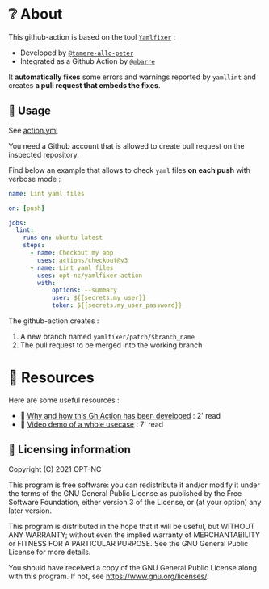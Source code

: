 # ❔ About

This github-action is based on the tool [`Yamlfixer`](https://github.com/opt-nc/yamlfixer) : 

- Developed by [`@tamere-allo-peter`](https://github.com/tamere-allo-peter)
- Integrated as a Github Action by [`@mbarre`](https://github.com/mbarre)

It **automatically fixes** some errors and warnings reported by `yamllint` and creates **a pull request that embeds the fixes**.

## 🧰 Usage

See [action.yml](action.yml)

You need a Github account that is allowed to create pull request on the inspected repository.

Find below an example that allows to check `yaml` files **on each push** with verbose mode :

```yaml
name: Lint yaml files

on: [push]

jobs:
  lint:
    runs-on: ubuntu-latest
    steps:
      - name: Checkout my app
        uses: actions/checkout@v3
      - name: Lint yaml files
        uses: opt-nc/yamlfixer-action
        with:
            options: --summary
            user: ${{secrets.my_user}}
            token: ${{secrets.my_user_password}}
```

The github-action creates :

1. A new branch named `yamlfixer/patch/$branch_name`
2. The pull request to be merged into the working branch

# 🔖 Resources

Here are some useful resources : 

- 📖 [Why and how this Gh Action has been developed](https://dev.to/adriens/let-ci-check-fix-your-yamls-kfa) : 2' read
- 🎦 [Video demo of a whole usecase](https://youtu.be/GuloRWeTavY) : 7' read

## 📖 Licensing information

Copyright (C) 2021 OPT-NC

This program is free software: you can redistribute it and/or modify it under the terms of the GNU General Public License as published by the Free Software Foundation, either version 3 of the License, or (at your option) any later version.

This program is distributed in the hope that it will be useful, but WITHOUT ANY WARRANTY; without even the implied warranty of MERCHANTABILITY or FITNESS FOR A PARTICULAR PURPOSE. See the GNU General Public License for more details.

You should have received a copy of the GNU General Public License along with this program. If not, see https://www.gnu.org/licenses/.

